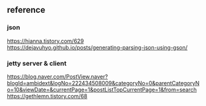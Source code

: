 

## reference

### json
https://hianna.tistory.com/629  
https://dejavuhyo.github.io/posts/generating-parsing-json-using-gson/


### jetty server & client
https://blog.naver.com/PostView.naver?blogId=ambidext&logNo=222434508009&categoryNo=0&parentCategoryNo=10&viewDate=&currentPage=1&postListTopCurrentPage=1&from=search  
https://gethlemn.tistory.com/68
